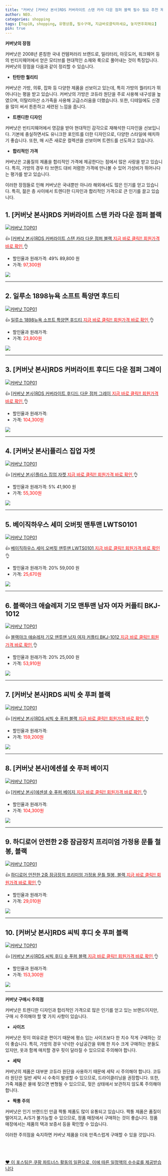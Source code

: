 ```yaml
---
title: "커버낫 [커버낫 본사]RDS 커버라이트 스탠 카라 다운 점퍼 블랙 필수 필요 추천 제품 비교 최저 가격 비교 장점 구매 후기 구매평"
author: NEO.
categories: shopping
tags: [Top10, shopping, 유행상품, 필수구매, 지금바로클릭하세요, 놓치면후회해요]
pin: true
---
```

**커버낫의 장점**

커버낫은 2008년 론칭한 국내 컨템퍼러리 브랜드로, 밀리터리, 아웃도어, 워크웨어 등의 빈티지웨어에서 얻은 모티브를 현대적인 소재와 룩으로 풀어내는 것이 특징입니다. 커버낫의 장점을 다음과 같이 정리할 수 있습니다.

* **탄탄한 퀄리티**

커버낫은 가방, 의류, 잡화 등 다양한 제품을 선보이고 있는데, 특히 가방의 퀄리티가 뛰어나다는 평을 받고 있습니다. 커버낫의 가방은 코듀라 원단을 주로 사용해 내구성을 높였으며, 이탈리아산 소가죽을 사용해 고급스러움을 더했습니다. 또한, 디테일에도 신경을 많이 써서 튼튼하고 세련된 느낌을 줍니다.

* **트렌디한 디자인**

커버낫은 빈티지웨어에서 영감을 받아 현대적인 감각으로 재해석한 디자인을 선보입니다. 기본에 충실하면서도 유니크한 포인트를 더한 디자인으로, 다양한 스타일에 매치하기 좋습니다. 또한, 매 시즌 새로운 컬렉션을 선보이며 트렌드를 선도하고 있습니다.

* **합리적인 가격**

커버낫은 고품질의 제품을 합리적인 가격에 제공한다는 점에서 많은 사랑을 받고 있습니다. 특히, 가방의 경우 타 브랜드 대비 저렴한 가격에 만나볼 수 있어 가성비가 뛰어나다는 평가를 받고 있습니다.

이러한 장점들로 인해 커버낫은 국내뿐만 아니라 해외에서도 많은 인기를 얻고 있습니다. 특히, 젊은 층 사이에서 트렌디한 디자인과 합리적인 가격으로 큰 인기를 끌고 있습니다.

   

## 1. [커버낫 본사]RDS 커버라이트 스탠 카라 다운 점퍼 블랙

[![커버낫 TOP01](https://thumbnail7.coupangcdn.com/thumbnails/remote/490x490ex/image/vendor_inventory/346b/69765a41f7906432ff6883dcfcf1c04bd09c04eec6aeed347afe89a76a1a.jpg)](https://link.coupang.com/re/AFFSDP?lptag=AF3617701&subid=GithubCoopas&pageKey=7581916168&traceid=V0-153&itemId=20016184615&vendorItemId=87712638755)


👍 [[커버낫 본사]RDS 커버라이트 스탠 카라 다운 점퍼 블랙 <font color=red> 지금 바로 클릭!! 회원가격 바로 확인 </font> ](https://link.coupang.com/re/AFFSDP?lptag=AF3617701&subid=GithubCoopas&pageKey=7581916168&traceid=V0-153&itemId=20016184615&vendorItemId=87712638755) 👌 


- 할인율과 원래가격: 49%  89,800   원
- 가격: <span style='color:red'>97,300원</span>

[![](/discount_price.png)](https://link.coupang.com/re/AFFSDP?lptag=AF3617701&subid=GithubCoopas&pageKey=7581916168&traceid=V0-153&itemId=20016184615&vendorItemId=87712638755)

---


   

## 2. 일루소 1898뉴욕 소프트 특양면 후드티

[![커버낫 TOP01](https://thumbnail8.coupangcdn.com/thumbnails/remote/490x490ex/image/vendor_inventory/5ac7/3e7fe6dd8c3973cf8bdc15d8bd1485cafe08eaccc481f3a2b148f5a4b79e.jpg)](https://link.coupang.com/re/AFFSDP?lptag=AF3617701&subid=GithubCoopas&pageKey=7521024331&traceid=V0-153&itemId=19725847718&vendorItemId=86941504238)


👍 [일루소 1898뉴욕 소프트 특양면 후드티 <font color=red> 지금 바로 클릭!! 회원가격 바로 확인 </font> ](https://link.coupang.com/re/AFFSDP?lptag=AF3617701&subid=GithubCoopas&pageKey=7521024331&traceid=V0-153&itemId=19725847718&vendorItemId=86941504238) 👌 


- 할인율과 원래가격: 
- 가격: <span style='color:red'>23,800원</span>

[![](/discount_price.png)](https://link.coupang.com/re/AFFSDP?lptag=AF3617701&subid=GithubCoopas&pageKey=7521024331&traceid=V0-153&itemId=19725847718&vendorItemId=86941504238)

---


   

## 3. [커버낫 본사]RDS 커버라이트 후디드 다운 점퍼 그레이

[![커버낫 TOP01](https://thumbnail7.coupangcdn.com/thumbnails/remote/490x490ex/image/vendor_inventory/dcbc/157bcd7257ab59a55d88abb66e941e7a5625fa02e96e4732fd467ab192db.jpg)](https://link.coupang.com/re/AFFSDP?lptag=AF3617701&subid=GithubCoopas&pageKey=7620940066&traceid=V0-153&itemId=20205000614&vendorItemId=87712625772)


👍 [[커버낫 본사]RDS 커버라이트 후디드 다운 점퍼 그레이 <font color=red> 지금 바로 클릭!! 회원가격 바로 확인 </font> ](https://link.coupang.com/re/AFFSDP?lptag=AF3617701&subid=GithubCoopas&pageKey=7620940066&traceid=V0-153&itemId=20205000614&vendorItemId=87712625772) 👌 


- 할인율과 원래가격: 
- 가격: <span style='color:red'>104,300원</span>

[![](/discount_price.png)](https://link.coupang.com/re/AFFSDP?lptag=AF3617701&subid=GithubCoopas&pageKey=7620940066&traceid=V0-153&itemId=20205000614&vendorItemId=87712625772)

---


   

## 4. [커버낫 본사]플리스 집업 자켓

[![커버낫 TOP01](https://thumbnail10.coupangcdn.com/thumbnails/remote/490x490ex/image/vendor_inventory/b0a3/85438bf3c2f9f702ac3849e9f4e90e76dcdb08398fca7b940ba7fa7eb7c9.jpg)](https://link.coupang.com/re/AFFSDP?lptag=AF3617701&subid=GithubCoopas&pageKey=7535045501&traceid=V0-153&itemId=19794261876&vendorItemId=87123912037)


👍 [[커버낫 본사]플리스 집업 자켓 <font color=red> 지금 바로 클릭!! 회원가격 바로 확인 </font> ](https://link.coupang.com/re/AFFSDP?lptag=AF3617701&subid=GithubCoopas&pageKey=7535045501&traceid=V0-153&itemId=19794261876&vendorItemId=87123912037) 👌 


- 할인율과 원래가격: 5%  41,900   원
- 가격: <span style='color:red'>55,300원</span>

[![](/discount_price.png)](https://link.coupang.com/re/AFFSDP?lptag=AF3617701&subid=GithubCoopas&pageKey=7535045501&traceid=V0-153&itemId=19794261876&vendorItemId=87123912037)

---


   

## 5. 베이직하우스 세미 오버핏 맨투맨 LWTS0101

[![커버낫 TOP01](https://thumbnail7.coupangcdn.com/thumbnails/remote/490x490ex/image/rs_quotation_api/cu1lr3tw/49723123fb2d4714ba897c65a66ac285.jpg)](https://link.coupang.com/re/AFFSDP?lptag=AF3617701&subid=GithubCoopas&pageKey=6445993346&traceid=V0-153&itemId=13973115747&vendorItemId=81222014803)


👍 [베이직하우스 세미 오버핏 맨투맨 LWTS0101 <font color=red> 지금 바로 클릭!! 회원가격 바로 확인 </font> ](https://link.coupang.com/re/AFFSDP?lptag=AF3617701&subid=GithubCoopas&pageKey=6445993346&traceid=V0-153&itemId=13973115747&vendorItemId=81222014803) 👌 


- 할인율과 원래가격: 20%  59,000   원
- 가격: <span style='color:red'>25,670원</span>

[![](/discount_price.png)](https://link.coupang.com/re/AFFSDP?lptag=AF3617701&subid=GithubCoopas&pageKey=6445993346&traceid=V0-153&itemId=13973115747&vendorItemId=81222014803)

---


   

## 6. 블랙야크 애슬레저 기모 맨투맨 남자 여자 커플티 BKJ-1012

[![커버낫 TOP01](https://thumbnail10.coupangcdn.com/thumbnails/remote/490x490ex/image/vendor_inventory/ea1c/eb9256631a7b51472ce0d2b265b5cbb3928df0268b261ec00ed2ad261812.jpg)](https://link.coupang.com/re/AFFSDP?lptag=AF3617701&subid=GithubCoopas&pageKey=6839802639&traceid=V0-153&itemId=16261320784&vendorItemId=87488697609)


👍 [블랙야크 애슬레저 기모 맨투맨 남자 여자 커플티 BKJ-1012 <font color=red> 지금 바로 클릭!! 회원가격 바로 확인 </font> ](https://link.coupang.com/re/AFFSDP?lptag=AF3617701&subid=GithubCoopas&pageKey=6839802639&traceid=V0-153&itemId=16261320784&vendorItemId=87488697609) 👌 


- 할인율과 원래가격: 20%  25,000   원
- 가격: <span style='color:red'>53,910원</span>

[![](/discount_price.png)](https://link.coupang.com/re/AFFSDP?lptag=AF3617701&subid=GithubCoopas&pageKey=6839802639&traceid=V0-153&itemId=16261320784&vendorItemId=87488697609)

---


   

## 7. [커버낫 본사]RDS 씨빅 숏 푸퍼 블랙

[![커버낫 TOP01](https://thumbnail8.coupangcdn.com/thumbnails/remote/490x490ex/image/vendor_inventory/da8d/5e4456c1968e218c7f7323a51a688659b0f6ec9bea064f9ada6b7e9a6cd5.jpg)](https://link.coupang.com/re/AFFSDP?lptag=AF3617701&subid=GithubCoopas&pageKey=7651246916&traceid=V0-153&itemId=20358880373&vendorItemId=87712776502)


👍 [[커버낫 본사]RDS 씨빅 숏 푸퍼 블랙 <font color=red> 지금 바로 클릭!! 회원가격 바로 확인 </font> ](https://link.coupang.com/re/AFFSDP?lptag=AF3617701&subid=GithubCoopas&pageKey=7651246916&traceid=V0-153&itemId=20358880373&vendorItemId=87712776502) 👌 


- 할인율과 원래가격: 
- 가격: <span style='color:red'>159,200원</span>

[![](/discount_price.png)](https://link.coupang.com/re/AFFSDP?lptag=AF3617701&subid=GithubCoopas&pageKey=7651246916&traceid=V0-153&itemId=20358880373&vendorItemId=87712776502)

---


   

## 8. [커버낫 본사]에센셜 숏 푸퍼 베이지

[![커버낫 TOP01](https://thumbnail7.coupangcdn.com/thumbnails/remote/490x490ex/image/vendor_inventory/c405/67acb03a5c336922784d608f4db43dc33a78fe57d857fa20c93c987b8a61.jpg)](https://link.coupang.com/re/AFFSDP?lptag=AF3617701&subid=GithubCoopas&pageKey=7620499392&traceid=V0-153&itemId=20202913624&vendorItemId=87712271225)


👍 [[커버낫 본사]에센셜 숏 푸퍼 베이지 <font color=red> 지금 바로 클릭!! 회원가격 바로 확인 </font> ](https://link.coupang.com/re/AFFSDP?lptag=AF3617701&subid=GithubCoopas&pageKey=7620499392&traceid=V0-153&itemId=20202913624&vendorItemId=87712271225) 👌 


- 할인율과 원래가격: 
- 가격: <span style='color:red'>104,300원</span>

[![](/discount_price.png)](https://link.coupang.com/re/AFFSDP?lptag=AF3617701&subid=GithubCoopas&pageKey=7620499392&traceid=V0-153&itemId=20202913624&vendorItemId=87712271225)

---


   

## 9. 하디로어 안전한 2중 잠금장치 프리미엄 가정용 문틀 철봉, 블랙

[![커버낫 TOP01](https://thumbnail9.coupangcdn.com/thumbnails/remote/490x490ex/image/vendor_inventory/e44e/383022157fd6bf1214d5a63bdd9be174d9fa7c16c2087d07060e745e11fa.png)](https://link.coupang.com/re/AFFSDP?lptag=AF3617701&subid=GithubCoopas&pageKey=4762708909&traceid=V0-153&itemId=6069325447&vendorItemId=79432818632)


👍 [하디로어 안전한 2중 잠금장치 프리미엄 가정용 문틀 철봉, 블랙 <font color=red> 지금 바로 클릭!! 회원가격 바로 확인 </font> ](https://link.coupang.com/re/AFFSDP?lptag=AF3617701&subid=GithubCoopas&pageKey=4762708909&traceid=V0-153&itemId=6069325447&vendorItemId=79432818632) 👌 


- 할인율과 원래가격: 
- 가격: <span style='color:red'>29,010원</span>

[![](/discount_price.png)](https://link.coupang.com/re/AFFSDP?lptag=AF3617701&subid=GithubCoopas&pageKey=4762708909&traceid=V0-153&itemId=6069325447&vendorItemId=79432818632)

---


   

## 10. [커버낫 본사]RDS 씨빅 후디 숏 푸퍼 블랙

[![커버낫 TOP01](https://thumbnail8.coupangcdn.com/thumbnails/remote/490x490ex/image/vendor_inventory/68aa/4aff3c919843683b3109899d56efdceda1079d55424efd5f1e47e1e2bef6.jpg)](https://link.coupang.com/re/AFFSDP?lptag=AF3617701&subid=GithubCoopas&pageKey=7669738793&traceid=V0-153&itemId=20359331700&vendorItemId=87722520473)


👍 [[커버낫 본사]RDS 씨빅 후디 숏 푸퍼 블랙 <font color=red> 지금 바로 클릭!! 회원가격 바로 확인 </font> ](https://link.coupang.com/re/AFFSDP?lptag=AF3617701&subid=GithubCoopas&pageKey=7669738793&traceid=V0-153&itemId=20359331700&vendorItemId=87722520473) 👌 


- 할인율과 원래가격: 
- 가격: <span style='color:red'>153,300원</span>

[![](/discount_price.png)](https://link.coupang.com/re/AFFSDP?lptag=AF3617701&subid=GithubCoopas&pageKey=7669738793&traceid=V0-153&itemId=20359331700&vendorItemId=87722520473)

---
**커버낫 구매시 주의점**

커버낫은 트렌디한 디자인과 합리적인 가격으로 많은 인기를 얻고 있는 브랜드이지만, 구매 시 주의해야 할 몇 가지 사항이 있습니다.

* **사이즈**

커버낫은 핏이 여유로운 편이기 때문에 평소 입는 사이즈보다 한 치수 작게 구매하는 것이 좋습니다. 특히, 가방의 경우 넉넉한 수납공간을 위해 한 치수 크게 구매하는 분들도 있지만, 옷과 함께 매치할 경우 핏이 달라질 수 있으므로 주의해야 합니다.

* **세탁**

커버낫의 제품은 대부분 코듀라 원단을 사용하기 때문에 세탁 시 주의해야 합니다. 코듀라 원단은 일반 세탁 시 수축이 발생할 수 있으므로, 드라이클리닝을 권장합니다. 또한, 가죽 제품은 물에 젖으면 변형될 수 있으므로, 젖은 상태에서 보관하지 않도록 주의해야 합니다.

* **짝퉁 주의**

커버낫은 인기 브랜드인 만큼 짝퉁 제품도 많이 유통되고 있습니다. 짝퉁 제품은 품질이 떨어지고, A/S가 불가능할 수 있으므로, 정품 매장에서 구매하는 것이 좋습니다. 정품 매장에서는 제품의 택과 보증서 등을 확인할 수 있습니다.

이러한 주의점을 숙지하면 커버낫 제품을 더욱 만족스럽게 구매할 수 있을 것입니다.<br><br><br><br><br> [ ❤  이 포스팅은 쿠팡 파트너스 활동의 일환으로, 이에 따른 일정액의 수수료를 제공받습니다](https://link.coupang.com/a/bcEFyh)